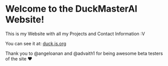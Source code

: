 # Welcome to the DuckMasterAl Website!
This is my Website with all my Projects and Contact Information :V

You can see it at: [duck.js.org](https://duck.js.org)

Thank you to @angeloanan and @advaith1 for being awesome beta testers of the site :heart:
